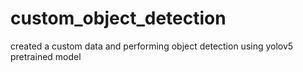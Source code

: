 # custom_object_detection
created a custom data and performing object detection using yolov5 pretrained model
